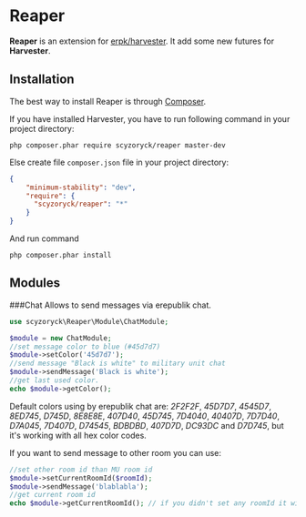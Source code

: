 Reaper
======

**Reaper** is an extension for [erpk/harvester](https://github.com/erpk/harvester/). It add some new futures for **Harvester**.


Installation
------------

The best way to install Reaper is through [Composer](http://getcomposer.org/).

If you have installed Harvester, you have to run following command in your project directory:

``` php composer.phar require scyzoryck/reaper master-dev ```

Else create file `composer.json` file in your project directory:

```json
{
    "minimum-stability": "dev",
    "require": {
      "scyzoryck/reaper": "*"
    }
}
```
And run command

``` php composer.phar install ```

Modules
-------

###Chat
Allows to send messages via erepublik chat. 
```php
use scyzoryck\Reaper\Module\ChatModule;

$module = new ChatModule;
//set message color to blue (#45d7d7)
$module->setColor('45d7d7');
//send message "Black is white" to military unit chat
$module->sendMessage('Black is white');
//get last used color. 
echo $module->getColor();
```
Default colors using by erepublik chat are: *2F2F2F*, *45D7D7*, *4545D7*, *8ED745*, *D745D*, *8E8E8E*, *407D40*, *45D745*, *7D4040*, *40407D*, *7D7D40*, *D7A045*, *7D407D*, *D74545*, *BDBDBD*, *407D7D*, *DC93DC* and *D7D745*, but it's working with all hex color codes. 

If you want to send message to other room you can use:
```php
//set other room id than MU room id
$module->setCurrentRoomId($roomId);
$module->sendMessage('blablabla');
//get current room id
echo $module->getCurrentRoomId(); // if you didn't set any roomId it will display MU room id
```


